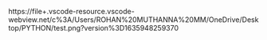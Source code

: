 https://file+.vscode-resource.vscode-webview.net/c%3A/Users/ROHAN%20MUTHANNA%20MM/OneDrive/Desktop/PYTHON/test.png?version%3D1635948259370

